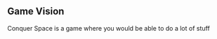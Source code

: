 Game Vision
-------------------

Conquer Space is a game where you would be able to do a lot of stuff